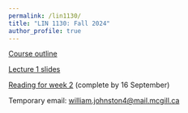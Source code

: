 ```yaml
---
permalink: /lin1130/
title: "LIN 1130: Fall 2024"
author_profile: true
---
```


[Course outline](/files/LIN1130-plan-de-cours.pdf)

[Lecture 1 slides](/files/lecture1-language-linguistics.pdf)

[Reading for week 2](/files/LF-ch2.pdf) (complete by 16 September)

Temporary email: william.johnston4@mail.mcgill.ca 